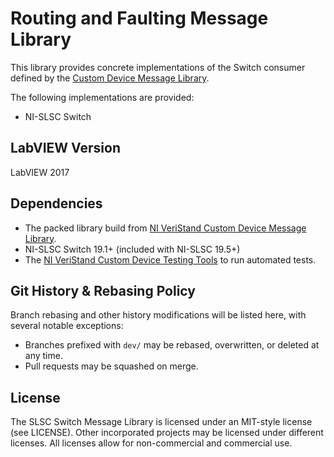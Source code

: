 # Routing and Faulting Message Library

This library provides concrete implementations of the Switch consumer defined by the [Custom Device Message Library](https://github.com/ni/niveristand-custom-device-message-library).

The following implementations are provided:

- NI-SLSC Switch

## LabVIEW Version
LabVIEW 2017

## Dependencies
- The packed library build from [NI VeriStand Custom Device Message Library](https://github.com/ni/niveristand-custom-device-message-library).
- NI-SLSC Switch 19.1+ (included with NI-SLSC 19.5+)
- The [NI VeriStand Custom Device Testing Tools](https://github.com/ni/niveristand-custom-device-testing-tools) to run automated tests.

## Git History & Rebasing Policy
Branch rebasing and other history modifications will be listed here, with several notable exceptions:
- Branches prefixed with `dev/` may be rebased, overwritten, or deleted at any time.
- Pull requests may be squashed on merge.

## License

The SLSC Switch Message Library is licensed under an MIT-style license (see LICENSE). Other incorporated projects may be licensed under different licenses. All licenses allow for non-commercial and commercial use.
